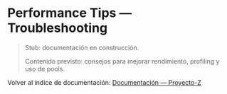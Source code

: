 # Performance Tips — Troubleshooting

> Stub: documentación en construcción.
>
> Contenido previsto: consejos para mejorar rendimiento, profiling y uso de pools.

Volver al índice de documentación: [Documentación — Proyecto-Z](../README.md)
